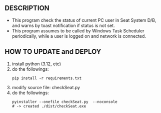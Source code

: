 ## DESCRIPTION
* This program check the status of current PC user in Seat System D/B, and warns by toast notification if status is not set.
* This program assumes to be called by Windows Task Scheduler periodically, while a user is logged on and network is connected.

## HOW TO UPDATE and DEPLOY
1. install python (3.12, etc)
1. do the followings:
    ```
    pip install -r requirements.txt
    ```
1. modify source file: checkSeat.py
1. do the followings:
    ```
    pyinstaller --onefile checkSeat.py  --noconsole
    # -> created ./dist/checkSeat.exe
    ```
